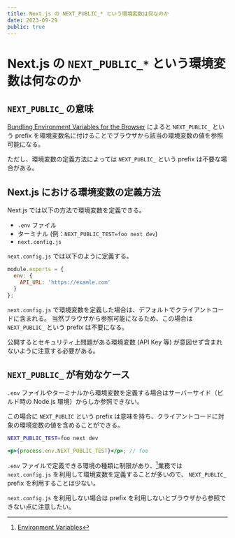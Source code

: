 ```yaml
---
title: Next.js の NEXT_PUBLIC_* という環境変数は何なのか
date: 2023-09-29
public: true
---
```


# Next.js の `NEXT_PUBLIC_*` という環境変数は何なのか

## `NEXT_PUBLIC_` の意味

[Bundling Environment Variables for the Browser](https://nextjs.org/docs/pages/building-your-application/configuring/environment-variables#bundling-environment-variables-for-the-browser) によると
`NEXT_PUBLIC_` という prefix を環境変数名に付けることでブラウザから該当の環境変数の値を参照可能になる。

ただし、環境変数の定義方法によっては `NEXT_PUBLIC_` という prefix は不要な場合がある。

## Next.js における環境変数の定義方法

Next.js では以下の方法で環境変数を定義できる。

- `.env` ファイル
- ターミナル (例：`NEXT_PUBLIC_TEST=foo next dev`)
- `next.config.js`

`next.config.js` では以下のように定義する。

```javascript
module.exports = {
  env: {
    API_URL: 'https://examle.com'
  }
};
```

`next.config.js` で環境変数を定義した場合は、デフォルトでクライアントコードに含まれる。
当然ブラウザから参照可能になるため、この場合は `NEXT_PUBLIC_` という prefix は不要になる。

公開するとセキュリティ上問題がある環境変数 (API Key 等) が意図せず含まれないように注意する必要がある。

## `NEXT_PUBLIC_` が有効なケース

`.env` ファイルやターミナルから環境変数を定義する場合はサーバーサイド（ビルド時の Node.js 環境）からしか参照できない。

この場合に `NEXT_PUBLIC` という prefix は意味を持ち、クライアントコードに対象の環境変数の値を含めることができる。

```bash
NEXT_PUBLIC_TEST=foo next dev
```

```jsx
<p>{process.env.NEXT_PUBLIC_TEST}</p>; // foo
```

`.env` ファイルで定義できる環境の種類に制限があり、[^1]業務では `next.config.js` を利用して環境変数を定義することが多いので、
`NEXT_PUBLIC_` prefix を利用することは少ない。

`next.config.js` を利用しない場合は prefix を利用しないとブラウザから参照できない点に注意したい。

[^1]: [Environment Variables](https://nextjs.org/docs/pages/building-your-application/configuring/environment-variables#environment-variable-load-order)
